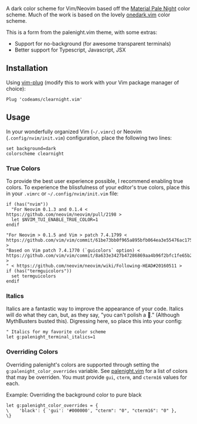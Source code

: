 <!-- ![palenight.vim][screenshot] -->

A dark color scheme for Vim/Neovim based off the [Material Pale Night][materialLink] color scheme. Much of the work is based on the lovely [onedark.vim][onedark] color scheme.

This is a form from the palenight.vim theme, with some extras:

- Support for no-background (for awesome transparent terminals)
- Better support for Typescript, Javascript, JSX

## Installation

Using [vim-plug][vimplug] (modify this to work with your Vim package manager of choice):

```vim
Plug 'codeams/clearnight.vim'
```

## Usage

In your wonderfully organized Vim (`~/.vimrc`) or Neovim (`.config/nvim/init.vim`) configuration, place the following two lines:

```vim
set background=dark
colorscheme clearnight
```

### True Colors

To provide the best user experience possible, I recommend enabling true colors. To experience the blissfulness of your editor's true colors, place this in your `.vimrc` or `~/.config/nvim/init.vim` file:

```vim
if (has("nvim"))
  "For Neovim 0.1.3 and 0.1.4 < https://github.com/neovim/neovim/pull/2198 >
  let $NVIM_TUI_ENABLE_TRUE_COLOR=1
endif

"For Neovim > 0.1.5 and Vim > patch 7.4.1799 < https://github.com/vim/vim/commit/61be73bb0f965a895bfb064ea3e55476ac175162 >
"Based on Vim patch 7.4.1770 (`guicolors` option) < https://github.com/vim/vim/commit/8a633e3427b47286869aa4b96f2bfc1fe65b25cd >
" < https://github.com/neovim/neovim/wiki/Following-HEAD#20160511 >
if (has("termguicolors"))
  set termguicolors
endif
```

### Italics

Italics are a fantastic way to improve the appearance of your code. Italics will do what they can, but, as they say, "you can't polish a 💩." (Although MythBusters busted this). Digressing here, so place this into your config:

```vim
" Italics for my favorite color scheme
let g:palenight_terminal_italics=1
```

### Overriding Colors

Overriding palenight's colors are supported through setting the
`g:palenight_color_overrides` variable. See [palenight.vim](./autoload/palenight.vim)
for a list of colors that may be overriden. You must provide `gui`, `cterm`,
and `cterm16` values for each.

Example: Overriding the background color to pure black

```vim
let g:palenight_color_overrides = {
\    'black': { 'gui': '#000000', "cterm": "0", "cterm16": "0" },
\}
```

[screenshot]: images/screenshot.png
[materialLink]: https://github.com/equinusocio/material-theme
[onedark]: https://github.com/joshdick/onedark.vim
[vimplug]: https://github.com/junegunn/vim-plug
[firaCode]: https://github.com/tonsky/FiraCode
